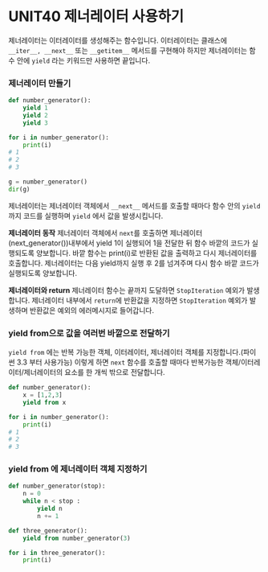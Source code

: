 # UNIT40 제너레이터 사용하기
제너레이터는 이터레이터를 생성해주는 함수입니다. 이터레이터는 클래스에 `__iter__, __next__` 또는 `__getitem__` 메서드를 구현해야 하지만 제너레이터는 함수 안에 `yield` 라는 키워드만 사용하면 끝입니다. 

### 제너레이터 만들기 
```python
def number_generator():
	yield 1
	yield 2
	yield 3

for i in number_generator():
	print(i)
# 1 
# 2 
# 3

g = number_generator()
dir(g)
```

제너레이터는 제너레이터 객체에서 `__next__` 메서드를 호출할 때마다 함수 안의 `yield`까지 코드를 실행하며 `yield` 에서 값을 발생시킵니다. 

**제너레이터 동작**
제너레이터 객체에서 `next`를 호출하면 제너레이터(next_generator())내부에서 yield 1이 실행되어 1을 전달한 뒤 함수 바깥의 코드가 실행되도록 양보합니다. 바깥 함수는 print(i)로 반환된 값을 출력하고 다시 제너레이터를 호출합니다. 제너레이터는 다음 yield까지 실행 후 2를 넘겨주며 다시 함수 바깥 코드가 실행되도록 양보합니다. 

**제너레이터와 return**
제너레이터 함수는 끝까지 도달하면 `StopIteration` 예외가 발생합니다. 제너레이터 내부에서 `return`에 반환값을 지정하면 `StopIteration` 예외가 발생하며 반환값은 예외의 에러메시지로 들어갑니다. 
### yield from으로 값을 여러번 바깥으로 전달하기
`yield from` 에는 반복 가능한 객체, 이터레이터, 제너레이터 객체를 지정합니다.(파이썬 3.3 부터 사용가능) 이렇게 하면 `next` 함수를 호출할 때마다 반복가능한 객체/이터레이터/제너레이터의 요소를 한 개씩 밖으로 전달합니다. 

```python
def number_generator():
	x = [1,2,3]
	yield from x

for i in number_generator():
	print(i)
# 1 
# 2 
# 3
```

### yield from 에 제너레이터 객체 지정하기

```python
def number_generator(stop):
	n = 0
	while n < stop :
		yield n
		n += 1

def three_generator():
	yield from number_generator(3)

for i in three_generator():
	print(i)
```
